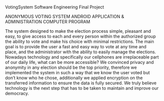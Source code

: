 VotingSystem
Software Engineering Final Project

ANONYMOUS VOTING SYSTEM ANDROID APPLICATION & ADMINISTRATION COMPUTER PROGRAM

The system designed to make the election process simple, pleasant and easy, to give access to each and every person within the authorized group the ability to vote and make his choice with minimal restrictions. The main goal is to provide the user a fast and easy way to vote at any time and place, and the administrator with the ability to easily manage the elections. Nowadays technology and specifically our cellphones are irreplaceable part of our daily life, what can be more accessible? We convinced privacy and anonymity in any election should be the top priority, therefore we implemented the system in such a way that we know the user voted but don’t know who he chose, additionally we applied encryption on the transferred information to ensure the data is fully secured. We truly believe technology is the next step that has to be taken to maintain and improve our democracy.
